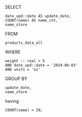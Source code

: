 SELECT 
    
    date_upd::date AS update_date,
    COUNT(name) AS name_cnt,
    name_store

FROM
  
    products_data_all
WHERE
  
    weight :: real > 5
    AND date_upd::date = '2019-06-03'
    AND units = 'oz'
GROUP BY
  
    update_date,
    name_store
having
   
    COUNT(name) < 20;
